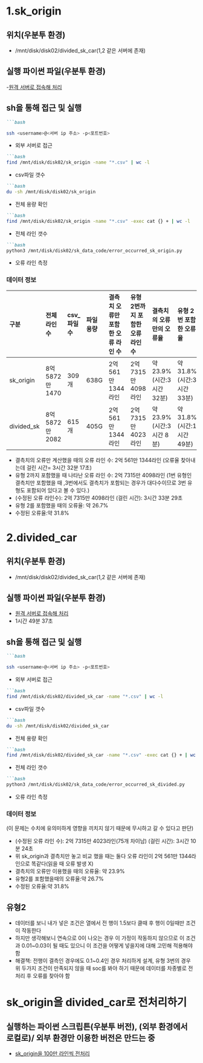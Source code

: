 # 1.sk_origin 
## 위치(우분투 환경)
- /mnt/disk/disk02/divided_sk_car(1,2 같은 서버에 존재)
## 실행 파이썬 파일(우분투 환경)
-[원격 서버로 접속해 처리](https://github.com/dkim-04/Achievement/blob/e4cf1a66e88a60053bd241e9ea7364be9d225b85/%EC%A0%84%EA%B8%B0%EC%B0%A8_%EB%8D%B0%EC%9D%B4%ED%84%B0/%EC%A0%84%EA%B8%B0%EC%B0%A8_%EB%8D%B0%EC%9D%B4%ED%84%B0_%EA%B5%AC%EC%84%B1/sk_origin/code/error_occured_sk_origin.py)

## sh을 통해 접근 및 실행
```markdown
```bash

ssh <username>@<서버 ip 주소> -p<포트번호>
```
- 외부 서버로 접근
```markdown
```bash
find /mnt/disk/disk02/sk_origin -name "*.csv" | wc -l 
```
- csv파일 갯수
```markdown
```bash
du -sh /mnt/disk/disk02/sk_origin 
```
- 전체 용량 확인
```markdown
```bash
find /mnt/disk/disk02/sk_origin -name "*.csv" -exec cat {} + | wc -l 
```
- 전체 라인 갯수

```markdown
```bash
python3 /mnt/disk/disk02/sk_data_code/error_occurred_sk_origin.py
```
- 오류 라인 측정
### 데이터 정보
| 구분 | 전체 라인 수 |csv_파일 수| 파일 용량 | 결측치 오류만 포함한 오류 라인 수 | 유형 2번까지 포함한 오류 라인 수 | 결측치의 오류만의 오류율 | 유형 2번 포함한 오류율 |
|:----------|:--------------|:------------|:-----------|:-------------------------------|:--------------------------------|:------------------------|:----------------------|
| sk_origin |8억 5872만 1470|  309개      |   638G     |     2억 561만 1344라인          |  2억 7315만 4098라인            |약 23.9%(시간:3시간 32분)|약 31.8%(시간:3시간 33분)|
|divided_sk |8억 5872만 2082|  615개      |   405G     |     2억 561만 1344라인          |  2억 7315만 4023라인            |약 23.9%(시간:3시간 8분)|약 31.8%(시간:1시간 49분)|

- 결측치의 오류만 계산했을 때의 오류 라인 수: 2억 561만 1344라인
  (오류율 찾아내는데 걸린 시간= 3시간 32분 17초)
- 유형 2까지 포함했을 때 나타난 오류 라인 수: 2억 7315만 4098라인
  (1번 유형인 결측치만 포함했을 때 ,3번에서도 결측치가 포함되는 경우가 대다수이므로 3번 유형도 포함되어 있다고 볼 수 있다.)
- (수정된 오류 라인수): 2억 7315만 4098라인
  (걸린 시간): 3시간 33분 29초
- 유형 2를 포함했을 때의 오류율: 약 26.7%
- 수정된 오류율:약 31.8%
# 2.divided_car
## 위치(우분투 환경)
- /mnt/disk/disk02/divided_sk_car(1,2 같은 서버에 존재)

## 실행 파이썬 파일(우분투 환경)
- [원격 서버로 접속해 처리](https://github.com/dkim-04/Achievement/blob/5737ba8139280b7697f59e6c8fa652f8c1dc6126/%EC%A0%84%EA%B8%B0%EC%B0%A8_%EB%8D%B0%EC%9D%B4%ED%84%B0/%EC%A0%84%EA%B8%B0%EC%B0%A8_%EB%8D%B0%EC%9D%B4%ED%84%B0_%EA%B5%AC%EC%84%B1/sk_origin/code/error_occured_sk_divided.py)
- 1시간 49분 37초

## sh을 통해 접근 및 실행
```markdown
```bash

ssh <username>@<서버 ip 주소> -p<포트번호>
```
- 외부 서버로 접근
```markdown
```bash
find /mnt/disk/disk02/divided_sk_car -name "*.csv" | wc -l 
```
- csv파일 갯수
```markdown
```bash
du -sh /mnt/disk/disk02/divided_sk_car
```
- 전체 용량 확인
```markdown
```bash
find /mnt/disk/disk02/divided_sk_car -name "*.csv" -exec cat {} + | wc -l 
```
- 전체 라인 갯수

```markdown
```bash
python3 /mnt/disk/disk02/sk_data_code/error_occurred_sk_divided.py
```
- 오류 라인 측정
### 데이터 정보
  (이 문제는 수치에 유의미하게 영향을 끼치지 않기 때문에 무시하고 갈 수 있다고 판단)
- (수정된 오류 라인 수): 2억 7315만 4023라인(75개 차이남)
  (걸린 시간): 3시간 10분 24초
- 위 sk_origin과 결측치만 놓고 비교 했을 때는 둘다 오류 라인이 2억 561만 1344라인으로 똑같다(읽을 때 오류 발생 X)
-  결측치의 오류만 이용했을 때의 오류율: 약 23.9%
-  유형2를 포함했을때의 오류율:약 26.7%
-  수정된 오류율:약 31.8%

## 유형2
- 데이터를 보니 내가 넣은 조건은 열에서 전 행이 1.5보다 클때 후 행이 0일때만 조건이 작동한다
- 하지만 생각해보니 연속으로 0이 나오는 경우 이 가정이 작동하지 않으므로 이 조건과 0.01~0.03이 될 때도 있으니 이 조건을 어떻게 넣을지에 대해 고민해 적용해야 함
- 해결책: 전행이 결측인 경우에도 0.1~0.4인 경우 처리하게 설계, 유형 3번의 경우 위 두가지 조건이 만족되지 않을 때 soc를 봐야 하기 때문에 데이터를 차종별로 전처리 후 오류를 찾아야 함


# sk_origin을 divided_car로 전처리하기
## 실행하는 파이썬 스크립튼(우분투 버전), (외부 환경에서 로컬로)/ 외부 환경만 이용한 버전은 만드는 중
- [sk_origin을 100만 라인씩 전처리](https://github.com/dkim-04/Achievement/blob/3b961503e731cbc400c5178d289efc1cff657017/%EC%A0%84%EA%B8%B0%EC%B0%A8_%EB%8D%B0%EC%9D%B4%ED%84%B0/%EC%A0%84%EA%B8%B0%EC%B0%A8_%EB%8D%B0%EC%9D%B4%ED%84%B0_%EA%B5%AC%EC%84%B1/sk_origin/code/division_large_file_sk.py)
